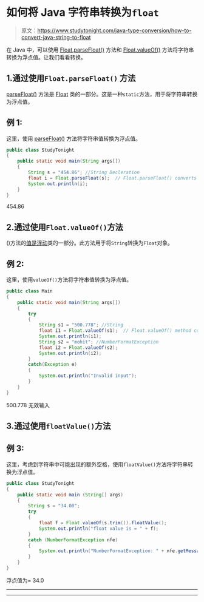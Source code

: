 # 如何将 Java 字符串转换为`float`

> 原文：<https://www.studytonight.com/java-type-conversion/how-to-convert-java-string-to-float>

在 Java 中，可以使用 [Float.parseFloat()](https://www.studytonight.com/java-wrapper-class/java-float-parsefloat-method) 方法和 [Float.valueOf()](https://www.studytonight.com/java-wrapper-class/java-float-valueof-string-val-method) 方法将字符串转换为浮点值。让我们看看转换。

## 1.通过使用``Float.parseFloat()`` 方法

[parseFloat()](https://www.studytonight.com/java-wrapper-class/java-float-parsefloat-method) 方法是 [Float](https://www.studytonight.com/java/wrapper-class.php) 类的一部分。这是一种`static`方法，用于将字符串转换为浮点值。

## 例 1:

这里，使用 [parseFloat()](https://www.studytonight.com/java-wrapper-class/java-float-parsefloat-method) 方法将字符串值转换为浮点值。

```java
public class StudyTonight
{  
	public static void main(String args[])
	{  
		String s = "454.86"; //String Decleration 
		float i = Float.parseFloat(s);  // Float.parseFloat() converts the string into float
		System.out.println(i);  
	}
} 
```

454.86

## 2.通过使用`Float.valueOf()`方法

()方法的[值是](https://www.studytonight.com/java-wrapper-class/java-float-valueof%20string-val-method)[浮动](https://www.studytonight.com/java/wrapper-class.php)类的一部分。此方法用于将`String`转换为`Float`对象。

## 例 2:

这里，使用`valueOf()`方法将字符串值转换为浮点值。

```java
public class Main
{  
	public static void main(String args[])
	{  
		try
		{
			String s1 = "500.778"; //String  
			float i1 = Float.valueOf(s1);  // Float.valueOf() method converts a String into float
			System.out.println(i1);  
			String s2 = "mohit"; //NumberFormatException
			float i2 = Float.valueOf(s2);
			System.out.println(i2);
		}
		catch(Exception e)
		{
			System.out.println("Invalid input");
		}
	}
}
```

500.778
无效输入

## 3.通过使用`floatValue()`方法

## 例 3:

这里，考虑到字符串中可能出现的额外空格，使用`floatValue()`方法将字符串转换为浮点值。

```java
public class StudyTonight
{
	public static void main (String[] args)
	{
		String s = "34.00";
		try
		{
			float f = Float.valueOf(s.trim()).floatValue();
			System.out.println("float value is = " + f);
		}
		catch (NumberFormatException nfe)
		{
			System.out.println("NumberFormatException: " + nfe.getMessage());
		}
	}
}
```

浮点值为= 34.0

* * *

* * *